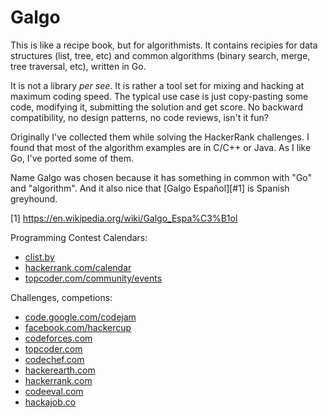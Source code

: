 Galgo
===

This is like a recipe book, but for algorithmists. It contains recipies for
data structures (list, tree, etc) and common algorithms (binary search, merge,
tree traversal, etc), written in Go.

It is not a library _per see_. It is rather a tool set for mixing and hacking at
maximum coding speed. The typical use case is just copy-pasting some code,
modifying it, submitting the solution and get score. No backward compatibility,
no design patterns, no code reviews, isn't it fun?

Originally I've collected them while solving the HackerRank challenges. I found
that most of the algorithm examples are in C/C++ or Java. As I like Go, I've
ported some of them.

Name Galgo was chosen because it has something in common with "Go" and
"algorithm". And it also nice that [Galgo Español][#1] is Spanish greyhound.  

[1] https://en.wikipedia.org/wiki/Galgo_Espa%C3%B1ol

Programming Contest Calendars:

- [clist.by](http://clist.by/)
- [hackerrank.com/calendar](https://www.hackerrank.com/calendar)
- [topcoder.com/community/events](https://www.topcoder.com/community/events/)

Challenges, competions:

- [code.google.com/codejam](https://code.google.com/codejam)
- [facebook.com/hackercup](https://www.facebook.com/hackercup)
- [codeforces.com](http://codeforces.com/)
- [topcoder.com](http://www.topcoder.com/)
- [codechef.com](https://www.codechef.com/)
- [hackerearth.com](https://www.hackerearth.com/)
- [hackerrank.com](https://www.hackerrank.com/)
- [codeeval.com](https://www.codeeval.com/)
- [hackajob.co](http://hackajob.co/)
